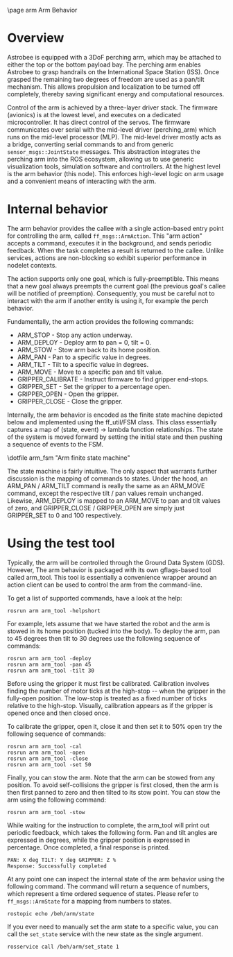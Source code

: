 \page arm Arm Behavior

# Overview

Astrobee is equipped with a 3DoF perching arm, which may be attached to either the top or the bottom payload bay. The perching arm enables Astrobee to grasp handrails on the International Space Station (ISS). Once grasped the remaining two degrees of freedom are used as a pan/tilt mechanism. This allows propulsion and localization to be turned off completely, thereby saving significant energy and computational resources.

Control of the arm is achieved by a three-layer driver stack. The firmware (avionics) is at the lowest level, and executes on a dedicated microcontroller. It has direct control of the servos. The firmware communicates over serial with the mid-level driver (perching_arm) which runs on the mid-level processor (MLP). The mid-level driver mostly acts as a bridge, converting serial commands to and from generic ```sensor_msgs::JointState``` messages. This abstraction integrates the perching arm into the ROS ecosystem, allowing us to use generic visualization tools, simulation software and controllers. At the highest level is the arm behavior (this node). This enforces high-level logic on arm usage and a convenient means of interacting with the arm.

# Internal behavior

The arm behavior provides the callee with a single action-based entry point for controlling the arm, called ```ff_msgs::ArmAction```. This "arm action" accepts a command, executes it in the background, and sends periodic feedback. When the task completes a result is returned to the callee. Unlike services, actions are non-blocking so exhibit superior performance in nodelet contexts.

The action supports only one goal, which is fully-preemptible. This means that a new goal always preempts the current goal (the previous goal's callee will be notified of preemption). Consequently, you must be careful not to interact with the arm if another entity is using it, for example the perch behavior.

Fundamentally, the arm action provides the following commands:

* ARM_STOP - Stop any action underway.
* ARM_DEPLOY - Deploy arm to pan = 0, tilt = 0.
* ARM_STOW - Stow arm back to its home position.
* ARM_PAN - Pan to a specific value in degrees.
* ARM_TILT - Tilt to a specific value in degrees.
* ARM_MOVE - Move to a specific pan and tilt value.
* GRIPPER_CALIBRATE - Instruct firmware to find gripper end-stops.
* GRIPPER_SET - Set the gripper to a percentage open.
* GRIPPER_OPEN - Open the gripper.
* GRIPPER_CLOSE - Close the gripper.

Internally, the arm behavior is encoded as the finite state machine depicted below and implemented using the ff_util/FSM class. This class essentially captures a map of (state, event) -> lambda function relationships. The state of the system is moved forward by setting the initial state and then pushing a sequence of events to the FSM.

\dotfile arm_fsm "Arm finite state machine"

The state machine is fairly intuitive. The only aspect that warrants further discussion is the mapping of commands to states. Under the hood, an ARM_PAN / ARM_TILT command is really the same as an ARM_MOVE command, except the respective tilt / pan values remain unchanged. Likewise, ARM_DEPLOY is mapped to an ARM_MOVE to pan and tilt values of zero, and GRIPPER_CLOSE / GRIPPER_OPEN are simply just GRIPPER_SET to 0 and 100 respectively.

# Using the test tool

Typically, the arm will be controlled through the Ground Data System (GDS). However, The arm behavior is packaged with its own gflags-based tool called arm_tool. This tool is essentially a convenience wrapper around an action client can be used to control the arm from the command-line.

To get a list of supported commands, have a look at the help:

    rosrun arm arm_tool -helpshort

For example, lets assume that we have started the robot and the arm is stowed in its home position (tucked into the body). To deploy the arm, pan to 45 degrees then tilt to 30 degrees use the following sequence of commands:

    rosrun arm arm_tool -deploy
    rosrun arm arm_tool -pan 45
    rosrun arm arm_tool -tilt 30

Before using the gripper it must first be calibrated. Calibration involves finding the number of motor ticks at the high-stop -- when the gripper in the fully-open position. The low-stop is treated as a fixed number of ticks relative to the high-stop. Visually, calibration appears as if the gripper is opened once and then closed once.

To calibrate the gripper, open it, close it and then set it to 50% open try the following sequence of commands:

    rosrun arm arm_tool -cal
    rosrun arm arm_tool -open
    rosrun arm arm_tool -close
    rosrun arm arm_tool -set 50

Finally, you can stow the arm. Note that the arm can be stowed from any position. To avoid self-collisions the gripper is first closed, then the arm is then first panned to zero and then tilted to its stow point. You can stow the arm using the following command:

    rosrun arm arm_tool -stow

While waiting for the instruction to complete, the arm_tool will print out periodic feedback, which takes the following form. Pan and tilt angles are expressed in degrees, while the gripper position is expressed in percentage. Once completed, a final response is printed.

    PAN: X deg TILT: Y deg GRIPPER: Z %
    Response: Successfully completed

At any point one can inspect the internal state of the arm behavior using the following command. The command will return a sequence of numbers, which represent a time ordered sequence of states. Please refer to ```ff_msgs::ArmState``` for a mapping from numbers to states.

    rostopic echo /beh/arm/state

If you ever need to manually set the arm state to a specific value, you can call the ```set_state``` service with the new state as the single argument.

    rosservice call /beh/arm/set_state 1